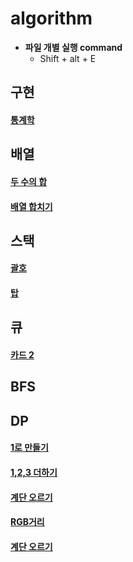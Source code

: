 # algorithm


- **파일 개별 실행 command**
  - Shift + alt + E

<h2>구현</h2>

#### [통계학](https://github.com/Jeong-Bright/algorithm/blob/main/boj/2108.cpp)

<h2>배열</h2>
  
#### [두 수의 합](https://github.com/Jeong-Bright/algorithm/blob/main/boj/3273.cpp)
#### [배열 합치기](https://github.com/Jeong-Bright/algorithm/blob/main/boj/11728.cpp)

<h2>스택</h2>

#### [괄호](https://github.com/Jeong-Bright/algorithm/blob/main/boj/9012.cpp)
#### [탑](https://github.com/Jeong-Bright/algorithm/blob/main/boj/2493.cpp)

<h2>큐</h2>

#### [카드 2](https://github.com/Jeong-Bright/algorithm/blob/main/boj/2164.cpp)

<h2>BFS</h2>

<h2>DP</h2>

#### [1로 만들기](https://github.com/Jeong-Bright/algorithm/blob/main/boj/1463.cpp)
#### [1,2,3 더하기](https://github.com/Jeong-Bright/algorithm/blob/main/boj/9095.cpp)
#### [계단 오르기](https://github.com/Jeong-Bright/algorithm/blob/main/boj/2579.cpp)
#### [RGB거리](https://github.com/Jeong-Bright/algorithm/blob/main/boj/1149.cpp)
#### [계단 오르기](https://github.com/Jeong-Bright/algorithm/blob/main/boj/11726.cpp)

